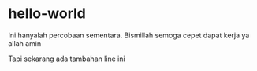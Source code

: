 # hello-world
Ini hanyalah percobaan sementara. Bismillah semoga cepet dapat kerja ya allah amin 

Tapi sekarang ada tambahan line ini
